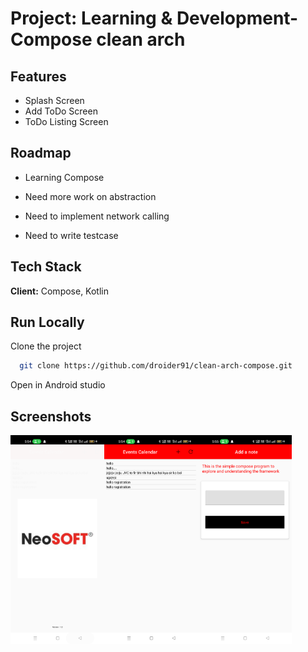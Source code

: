 
# Project: Learning & Development- Compose clean arch







## Features

- Splash Screen
- Add ToDo Screen
- ToDo Listing Screen





## Roadmap
- Learning Compose

- Need more work on abstraction

- Need to implement network calling

- Need to write testcase



## Tech Stack

**Client:** Compose, Kotlin





## Run Locally

Clone the project

```bash
  git clone https://github.com/droider91/clean-arch-compose.git
```

Open in Android studio


## Screenshots

​    <img src="screenshots/splash.png" alt="splash" title="Splash Screen"  width="150" /><img src="screenshots/todolist.png" alt="Login" title="ToDo List screen"  width="150" /><img src="screenshots/addtodo.png" alt="addtodo" title="Add ToDo Screen"  width="150" />




